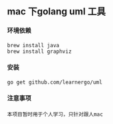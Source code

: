 ## mac 下golang uml 工具

#### 环境依赖

```
brew install java
brew install graphviz
```

#### 安装

```
go get github.com/learnergo/uml
```

#### 注意事项

```
本项目暂时用于个人学习，只针对跟人mac
```